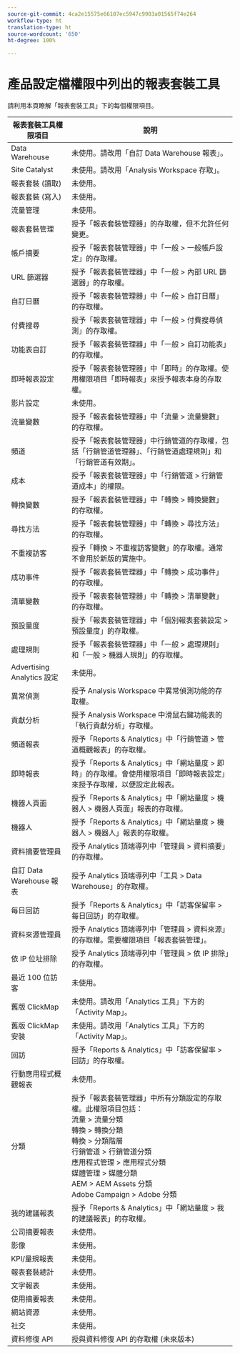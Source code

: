 ```yaml
---
source-git-commit: 4ca2e15575e66107ec5947c9903a01565f74e264
workflow-type: ht
translation-type: ht
source-wordcount: '650'
ht-degree: 100%

---
```

# 產品設定檔權限中列出的報表套裝工具

請利用本頁瞭解「報表套裝工具」下的每個權限項目。

| 報表套裝工具權限項目 | 說明 |
|------|------|
| Data Warehouse | 未使用。請改用「自訂 Data Warehouse 報表」。 |
| Site Catalyst | 未使用。請改用「Analysis Workspace 存取」。 |
| 報表套裝 (讀取) | 未使用。 |
| 報表套裝 (寫入) | 未使用。 |
| 流量管理 | 未使用。 |
| 報表套裝管理 | 授予「報表套裝管理器」的存取權，但不允許任何變更。 |
| 帳戶摘要 | 授予「報表套裝管理器」中「一般 > 一般帳戶設定」的存取權。 |
| URL 篩選器 | 授予「報表套裝管理器」中「一般 > 內部 URL 篩選器」的存取權。 |
| 自訂日曆 | 授予「報表套裝管理器」中「一般 > 自訂日曆」的存取權。 |
| 付費搜尋 | 授予「報表套裝管理器」中「一般 > 付費搜尋偵測」的存取權。 |
| 功能表自訂 | 授予「報表套裝管理器」中「一般 > 自訂功能表」的存取權。 |
| 即時報表設定 | 授予「報表套裝管理器」中「即時」的存取權。使用權限項目「即時報表」來授予報表本身的存取權。 |
| 影片設定 | 未使用。 |
| 流量變數 | 授予「報表套裝管理器」中「流量 > 流量變數」的存取權。 |
| 頻道 | 授予「報表套裝管理器」中行銷管道的存取權，包括「行銷管道管理器」、「行銷管道處理規則」和「行銷管道有效期」。 |
| 成本 | 授予「報表套裝管理器」中「行銷管道 > 行銷管道成本」的權限。 |
| 轉換變數 | 授予「報表套裝管理器」中「轉換 > 轉換變數」的存取權。 |
| 尋找方法 | 授予「報表套裝管理器」中「轉換 > 尋找方法」的存取權。 |
| 不重複訪客 | 授予「轉換 > 不重複訪客變數」的存取權。通常不會用於新版的實施中。 |
| 成功事件 | 授予「報表套裝管理器」中「轉換 > 成功事件」的存取權。 |
| 清單變數 | 授予「報表套裝管理器」中「轉換 > 清單變數」的存取權。 |
| 預設量度 | 授予「報表套裝管理器」中「個別報表套裝設定 > 預設量度」的存取權。 |
| 處理規則 | 授予「報表套裝管理器」中「一般 > 處理規則」和「一般 > 機器人規則」的存取權。 |
| Advertising Analytics 設定 | 未使用。 |
| 異常偵測 | 授予 Analysis Workspace 中異常偵測功能的存取權。 |
| 貢獻分析 | 授予 Analysis Workspace 中滑鼠右鍵功能表的「執行貢獻分析」存取權。 |
| 頻道報表 | 授予「Reports &amp; Analytics」中「行銷管道 > 管道概觀報表」的存取權。 |
|  即時報表 | 授予「Reports &amp; Analytics」中「網站量度 > 即時」的存取權。會使用權限項目「即時報表設定」來授予存取權，以便設定此報表。 |
| 機器人頁面 | 授予「Reports &amp; Analytics」中「網站量度 > 機器人 > 機器人頁面」報表的存取權。 |
| 機器人 | 授予「Reports &amp; Analytics」中「網站量度 > 機器人 > 機器人」報表的存取權。 |
| 資料摘要管理員 | 授予 Analytics 頂端導列中「管理員 > 資料摘要」的存取權。 |
| 自訂 Data Warehouse 報表 | 授予 Analytics 頂端導列中「工具 > Data Warehouse」的存取權。 |
| 每日回訪 | 授予「Reports &amp; Analytics」中「訪客保留率 > 每日回訪」的存取權。 |
| 資料來源管理員 | 授予 Analytics 頂端導列中「管理員 > 資料來源」的存取權。需要權限項目「報表套裝管理」。 |
| 依 IP 位址排除 | 授予 Analytics 頂端導列中「管理員 > 依 IP 排除」的存取權。 |
| 最近 100 位訪客 | 未使用。 |
| 舊版 ClickMap | 未使用。請改用「Analytics 工具」下方的「Activity Map」。 |
| 舊版 ClickMap 安裝 | 未使用。請改用「Analytics 工具」下方的「Activity Map」。 |
| 回訪 | 授予「Reports &amp; Analytics」中「訪客保留率 > 回訪」的存取權。 |
| 行動應用程式概觀報表 | 未使用。 |
| 分類 | 授予「報表套裝管理器」中所有分類設定的存取權。此權限項目包括：<br>流量 > 流量分類<br>轉換 > 轉換分類<br>轉換 > 分類階層<br>行銷管道 > 行銷管道分類<br>應用程式管理 > 應用程式分類<br>媒體管理 > 媒體分類<br>AEM > AEM Assets 分類<br>Adobe Campaign > Adobe 分類 |
| 我的建議報表 | 授予「Reports &amp; Analytics」中「網站量度 > 我的建議報表」的存取權。 |
| 公司摘要報表 | 未使用。 |
| 影像 | 未使用。 |
| KPI/量規報表 | 未使用。 |
| 報表套裝總計 | 未使用。 |
| 文字報表 | 未使用。 |
| 使用摘要報表 | 未使用。 |
| 網站資源 | 未使用。 |
| 社交 | 未使用。 |
| 資料修復 API | 授與資料修復 API 的存取權 (未來版本) |
